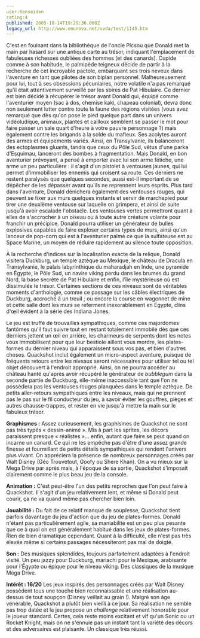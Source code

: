 ```yaml
---
user:Kenseiden
rating:4
published: 2005-10-14T19:29:36.000Z
legacy_url: http://www.emunova.net/veda/test/1145.htm
---
```

C'est en fouinant dans la bibliothèque de l'oncle Picsou que Donald met la main par hasard sur une antique carte au trésor, indiquant l'emplacement de fabuleuses richesses oubliées des hommes (et des canards). Cupide comme à son habitude, le palmipède teigneux décide de partir à la recherche de cet incroyable pactole, embarquant ses trois neveux dans l'aventure en tant que pilotes de son biplan personnel. Malheureusement pour lui, tout à ses obsessions pécuniaires, notre volatile n'a pas remarqué qu'il était attentivement surveillé par les sbires de Pat Hibulaire. Ce dernier est bien décidé à récupérer le trésor avant Donald qui, équipé comme l'aventurier moyen (sac à dos, chemise kaki, chapeau colonial), devra donc non seulement lutter contre toute la faune des régions visitées (vous avez remarqué que dès qu'on pose le pied quelque part dans un univers vidéoludique, animaux, plantes et cailloux semblent se passer le mot pour faire passer un sale quart d'heure à votre pauvre personnage ?) mais également contre les brigands à la solde du mafieux. Ses acolytes auront des armes et équipements variés. Ainsi, en Transylvanie, ils balanceront des ectoplasmes gluants, tandis que ceux du Pôle Sud, vêtus d'une parka d'Esquimau, lanceront des bombes à fragmentation. Mais Donald, en bon aventurier prévoyant, a pensé à emporter avec lui son arme fétiche, une arme un peu particulière : il s'agit d'un pistolet à ventouses jaunes, qui lui permet d'immobiliser les ennemis qui croisent sa route. Ces derniers ne restent paralysés que quelques secondes, aussi est-il important de se dépêcher de les dépasser avant qu'ils ne reprennent leurs esprits. Plus tard dans l'aventure, Donald dénichera également des ventouses rouges, qui peuvent se fixer aux murs quelques instants et servir de marchepied pour tirer une deuxième ventouse sur laquelle on grimpera, et ainsi de suite jusqu'à avoir escaladé l'obstacle. Les ventouses vertes permettront quant à elles de s'accrocher à un oiseau ou à toute autre créature volante pour franchir un précipice. Donald pourra utiliser un générateur de bulles explosives capables de faire exploser certains types de murs, ainsi qu'un lanceur de pop-corn qui est à l'aventurier palmé ce que la sulfateuse est au Space Marine, un moyen de réduire rapidement au silence toute opposition.  

  

À la recherche d'indices sur la localisation exacte de la relique, Donald visitera Duckburg, un temple aztèque au Mexique, le château de Dracula en Transylvanie, le palais labyrinthique du maharadjah en Inde, une pyramide en Égypte, le Pôle Sud, un navire viking perdu dans les brumes du grand Nord, la base secrète de Pat Hibulaire et enfin, l'île mystérieuse où est dissimulée le trésor. Certaines sections de ces niveaux sont de véritables moments d'anthologie, comme ce passage sur les câbles électriques de Duckburg, accroché à un treuil ; ou encore la course en wagonnet de mine et cette salle dont les murs se referment inexorablement en Égypte, clins d'œil évident à la série des Indiana Jones.  

  

Le jeu est truffé de trouvailles sympathiques, comme ces majordomes fantômes qu'il faut suivre tout en restant totalement immobile dès que ces derniers jettent un œil en arrière, les charmeurs de serpents dont les notes vous immobilisent pour que leur bestiole aillent vous mordre, les plates-formes du dernier niveau qui apparaissent sous vos pas, et bien d'autres choses. Quackshot inclut également un micro-aspect aventure, puisque de fréquents retours entre les niveaux seront nécessaires pour utiliser tel ou tel objet découvert à l'endroit approprié. Ainsi, on ne pourra accéder au château hanté qu'après avoir récupéré le générateur de _bubblegum_ dans la seconde partie de Duckburg, elle-même inaccessible tant que l'on ne possédera pas les ventouses rouges planquées dans le temple aztèque. De petits aller-retours sympathiques entre les niveaux, mais qui ne prennent pas le pas sur le fil conducteur du jeu, à savoir éviter les gouffres, pièges et autres chausse-trappes, et rester en vie jusqu'à mettre la main sur le fabuleux trésor.  

  

  

**Graphismes :** Assez curieusement, les graphismes de Quackshot ne sont pas très typés « dessin-animé ». Mis à part les sprites, les décors paraissent presque « réalistes »... enfin, autant que faire se peut quand on incarne un canard. Ce qui ne les empêche pas d'être d'une assez grande finesse et fourmillant de petits détails sympathiques qui rendent l'univers plus vivant. On appréciera la présence de nombreux personnages créés par Walt Disney (Géo Trouvetout, Goofy ou Shere Khan). On a vu mieux sur la Mega Drive par après mais, à l'époque de sa sortie, Quackshot s'imposait clairement comme le plus beau jeu de la console.  

**Animation :** C'est peut-être l'un des petits reproches que l'on peut faire à Quackshot. Il s'agit d'un jeu relativement lent, et même si Donald peut courir, ça ne va quand même pas chercher bien loin.  

**Jouabilité :** Du fait de ce relatif manque de souplesse, Quackshot tient parfois davantage du jeu d'action que du jeu de plates-formes. Donald n'étant pas particulièrement agile, sa maniabilité est un peu plus pesante que ce à quoi on est généralement habitué dans les jeux de plates-formes. Rien de bien dramatique cependant. Quant à la difficulté, elle n'est pas très élevée même si certains passages nécessiteront pas mal de doigté.  

**Son :** Des musiques splendides, toujours parfaitement adaptées à l'endroit visité. Un peu jazzy pour Duckburg, mariachi pour le Mexique, arabisante pour l'Égypte ou épique pour le niveau viking. Des classiques de la musique Mega Drive.  

**Intérêt : 16/20** Les jeux inspirés des personnages créés par Walt Disney possèdent tous une touche bien reconnaissable et une réalisation au-dessus de tout soupçon (Disney veillait au grain !). Malgré son âge vénérable, Quackshot a plutôt bien vieilli à ce jour. Sa réalisation ne semble pas trop datée et le jeu propose un _challenge_ relativement honorable pour le joueur standard. Certes, cela reste moins excitant et vif qu'un Sonic ou un Rocket Knight, mais on ne s'ennuie pas un instant tant la variété des décors et des adversaires est plaisante. Un classique très réussi.